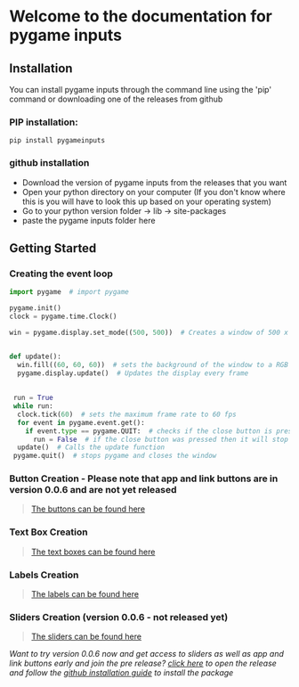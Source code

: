 # Welcome to the documentation for pygame inputs

## Installation

You can install pygame inputs through the command line using the 'pip' command or downloading one of the releases from github

### PIP installation:

`pip install pygameinputs`

### github installation

 - Download the version of pygame inputs from the releases that you want
 - Open your python directory on your computer (If you don't know where this is you will have to look this up based on your operating system)
 - Go to your python version folder -> lib -> site-packages
 - paste the pygame inputs folder here

## Getting Started
### Creating the event loop
```python
import pygame  # import pygame

pygame.init()
clock = pygame.time.Clock()

win = pygame.display.set_mode((500, 500))  # Creates a window of 500 x 500 pixels in size


def update():
  win.fill((60, 60, 60))  # sets the background of the window to a RGB colour of 60, 60, 60
  pygame.display.update()  # Updates the display every frame
  
 
 run = True
 while run:
  clock.tick(60)  # sets the maximum frame rate to 60 fps
  for event in pygame.event.get():
    if event.type == pygame.QUIT:  # checks if the close button is pressed
      run = False  # if the close button was pressed then it will stop the main loop
  update()  # Calls the update function
 pygame.quit()  # stops pygame and closes the window
```
### Button Creation - **Please note that app and link buttons are in version 0.0.6 and are not yet released**

> [The buttons can be found here](https://captainorigami01.github.io/pygame-inputs/buttons)

### Text Box Creation

> [The text boxes can be found here](https://captainorigami01.github.io/pygame-inputs/text-box)

### Labels Creation

> [The labels can be found here](https://captainorigami01.github.io/pygame-inputs/labels)

### Sliders Creation (version 0.0.6 - not released yet)

> [The sliders can be found here](https://captainorigami01.github.io/pygame-inputs/sliders)

*Want to try version 0.0.6 now and get access to sliders as well as app and link buttons early and join the pre release? [click here](https://github.com/captainorigami01/pygame-inputs/releases/tag/v0.0.6) to open the release and follow the [github installation guide](https://captainorigami01.github.io/pygame-inputs/#github-installation) to install the package*
